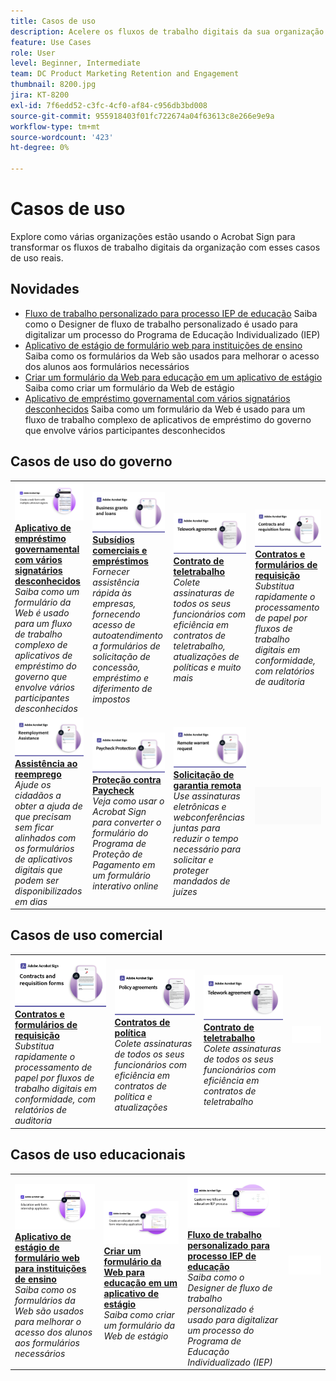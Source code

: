 ```yaml
---
title: Casos de uso
description: Acelere os fluxos de trabalho digitais da sua organização com estes exemplos de assinatura eletrônica governamentais e comerciais
feature: Use Cases
role: User
level: Beginner, Intermediate
team: DC Product Marketing Retention and Engagement
thumbnail: 8200.jpg
jira: KT-8200
exl-id: 7f6edd52-c3fc-4cf0-af84-c956db3bd008
source-git-commit: 955918403f01fc722674a04f63613c8e266e9e9a
workflow-type: tm+mt
source-wordcount: '423'
ht-degree: 0%

---
```


# Casos de uso

Explore como várias organizações estão usando o Acrobat Sign para transformar os fluxos de trabalho digitais da organização com esses casos de uso reais.

## Novidades

* [Fluxo de trabalho personalizado para processo IEP de educação](usecase-edu-iep.md)
Saiba como o Designer de fluxo de trabalho personalizado é usado para digitalizar um processo do Programa de Educação Individualizado (IEP)
* [Aplicativo de estágio de formulário web para instituições de ensino](usecase-edu-intern.md)
Saiba como os formulários da Web são usados para melhorar o acesso dos alunos aos formulários necessários
* [Criar um formulário da Web para educação em um aplicativo de estágio](usecase-edu-intern-create.md)
Saiba como criar um formulário da Web de estágio
* [Aplicativo de empréstimo governamental com vários signatários desconhecidos](webform-multiple-signers.md)
Saiba como um formulário da Web é usado para um fluxo de trabalho complexo de aplicativos de empréstimo do governo que envolve vários participantes desconhecidos

## Casos de uso do governo

<table style="table-layout:fixed">
<tr>
  <td>
    <a href="webform-multiple-signers.md">
      <img alt="Aplicativo de empréstimo governamental com vários signatários desconhecidos" src="../assets/Web-form-unknown.png" />
    </a>
    <div>
    <a href="webform-multiple-signers.md"><strong>Aplicativo de empréstimo governamental com vários signatários desconhecidos</strong></a>
    </div>
    <em>Saiba como um formulário da Web é usado para um fluxo de trabalho complexo de aplicativos de empréstimo do governo que envolve vários participantes desconhecidos</em>
    <br>
  </td> 
  <td>
    <a href="usecasegovgrants.md">
      <img alt="Subsídios comerciais e empréstimos" src="../assets/UC_Business.png" />
    </a>
    <div>
    <a href="usecasegovgrants.md"><strong>Subsídios comerciais e empréstimos</strong></a>
    </div>
    <em>Fornecer assistência rápida às empresas, fornecendo acesso de autoatendimento a formulários de solicitação de concessão, empréstimo e diferimento de impostos</em>
    <br>
  </td> 
  <td>
    <a href="usecasegovtelework.md">
      <img alt="Contrato de teletrabalho" src="../assets/UC_MegasignR.png" />
    </a>
    <div>
    <a href="usecasegovtelework.md"><strong>Contrato de teletrabalho</strong></a>
    </div>
    <em>Colete assinaturas de todos os seus funcionários com eficiência em contratos de teletrabalho, atualizações de políticas e muito mais</em>
    <br>
  </td>
  <td>
    <a href="usecasegovcontracts.md">
      <img alt="Contratos e formulários de requisição" src="../assets/UC_WorkflowR.png" />
    </a>
    <div>
    <a href="usecasegovcontracts.md"><strong>Contratos e formulários de requisição</strong></a>
    </div>
    <em>Substitua rapidamente o processamento de papel por fluxos de trabalho digitais em conformidade, com relatórios de auditoria</em>
    <br>
  </td>
</tr>
<tr>
 <td>
    <a href="usecasegovreemployment.md">
      <img alt="Assistência ao reemprego" src="../assets/UC_WebformsR.png" />
    </a>
    <div>
    <a href="usecasegovreemployment.md"><strong>Assistência ao reemprego</strong></a>
    </div>
    <em>Ajude os cidadãos a obter a ajuda de que precisam sem ficar alinhados com os formulários de aplicativos digitais que podem ser disponibilizados em dias</em>
    <br>
  </td>
  <td>
    <a href="usecasegovpaycheck.md">
      <img alt="Proteção contra Paycheck" src="../assets/UC_PaycheckProtectionR.png" />
    </a>
    <div>
    <a href="usecasegovpaycheck.md"><strong>Proteção contra Paycheck</strong></a>
    </div>
    <em>Veja como usar o Acrobat Sign para converter o formulário do Programa de Proteção de Pagamento em um formulário interativo online</em>
    <br>
  </td>
  <td>
    <a href="usecasegovremote.md">
      <img alt="Solicitação de garantia remota" src="../assets/UC_Remote_WarrantR.png" />
    </a>
    <div>
    <a href="usecasegovremote.md"><strong>Solicitação de garantia remota</strong></a>
    </div>
    <em>Use assinaturas eletrônicas e webconferências juntas para reduzir o tempo necessário para solicitar e proteger mandados de juízes</em>
    <br>
  </td>
  <td>
    <img alt="Espaçador" src="../assets/Grayspacer.png" />
    <div>
    <br>
  </td>
</tr>
</table>

## Casos de uso comercial

<table style="table-layout:fixed">
<tr>
  <td>
    <a href="usecasecomcontracts.md">
      <img alt="Contratos e formulários de requisição" src="../assets/UC_WorkflowR.png" />
    </a>
    <div>
    <a href="usecasecomcontracts.md"><strong>Contratos e formulários de requisição</strong></a>
    </div>
    <em>Substitua rapidamente o processamento de papel por fluxos de trabalho digitais em conformidade, com relatórios de auditoria</em>
    <br>
  </td> 
  <td>
    <a href="usecasecompolicy.md">
      <img alt="Contratos de política" src="../assets/UC_Policy.png" />
    </a>
    <div>
    <a href="usecasecompolicy.md"><strong>Contratos de política</strong></a>
    </div>
    <em>Colete assinaturas de todos os seus funcionários com eficiência em contratos de política e atualizações</em>
    <br>
  </td>
  <td>
    <a href="usecasecomtelework.md">
      <img alt="Contrato de teletrabalho" src="../assets/UC_MegasignR.png" />
    </a>
    <div>
    <a href="usecasecomtelework.md"><strong>Contrato de teletrabalho</strong></a>
    </div>
    <em>Colete assinaturas de todos os seus funcionários com eficiência em contratos de teletrabalho</em>
    <br>
  </td>
  <td>
    <img alt="Espaçador" src="../assets/Whitespacer.png" />
    <div>
    <br>
  </td>
</tr>
</table>

## Casos de uso educacionais

<table style="table-layout:fixed">
<tr>
  <td>
    <a href="usecase-edu-intern.md">
      <img alt="Aplicativo de estágio de formulário web para instituições de ensino" src="../assets/Webform-internship.png" />
    </a>
    <div>
    <a href="usecase-edu-intern.md"><strong>Aplicativo de estágio de formulário web para instituições de ensino</strong></a>
    </div>
    <em>Saiba como os formulários da Web são usados para melhorar o acesso dos alunos aos formulários necessários</em>
    <br>
  </td> 
  <td>
    <a href="usecase-edu-intern-create.md">
      <img alt="Criar um formulário da Web para educação em um aplicativo de estágio" src="../assets/Webform-internship-create.png" />
    </a>
    <div>
    <a href="usecase-edu-intern-create.md"><strong>Criar um formulário da Web para educação em um aplicativo de estágio</strong></a>
    </div>
    <em>Saiba como criar um formulário da Web de estágio</em>
    <br>
  </td> 
  <td>
    <a href="usecase-edu-iep.md">
      <img alt="Fluxo de trabalho personalizado para processo IEP de educação" src="../assets/Workflow-iep.png" />
    </a>
    <div>
    <a href="usecase-edu-iep.md"><strong>Fluxo de trabalho personalizado para processo IEP de educação</strong></a>
    </div>
    <em>Saiba como o Designer de fluxo de trabalho personalizado é usado para digitalizar um processo do Programa de Educação Individualizado (IEP)</em>
    <br>
  </td>
  <td>
    <img alt="Espaçador" src="../assets/Whitespacer.png" />
    <div>
    <br>
  </td>
</tr>
</table>

